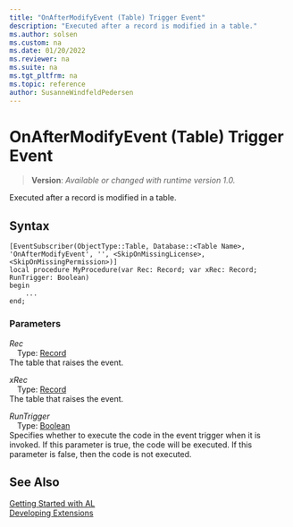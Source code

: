 ```yaml
---
title: "OnAfterModifyEvent (Table) Trigger Event"
description: "Executed after a record is modified in a table."
ms.author: solsen
ms.custom: na
ms.date: 01/20/2022
ms.reviewer: na
ms.suite: na
ms.tgt_pltfrm: na
ms.topic: reference
author: SusanneWindfeldPedersen
---
```

[//]: # (START>DO_NOT_EDIT)
[//]: # (IMPORTANT:Do not edit any of the content between here and the END>DO_NOT_EDIT.)
[//]: # (Any modifications should be made in the .xml files in the ModernDev repo.)

# OnAfterModifyEvent (Table) Trigger Event
> **Version**: _Available or changed with runtime version 1.0._

Executed after a record is modified in a table.


## Syntax
```AL
[EventSubscriber(ObjectType::Table, Database::<Table Name>, 'OnAfterModifyEvent', '', <SkipOnMissingLicense>, <SkipOnMissingPermission>)]
local procedure MyProcedure(var Rec: Record; var xRec: Record; RunTrigger: Boolean)
begin
    ...
end;
```

### Parameters

*Rec*  
&emsp;Type: [Record](../../../methods-auto/record/record-data-type.md)  
The table that raises the event.  

*xRec*  
&emsp;Type: [Record](../../../methods-auto/record/record-data-type.md)  
The table that raises the event.  

*RunTrigger*  
&emsp;Type: [Boolean](../../../methods-auto/boolean/boolean-data-type.md)  
Specifies whether to execute the code in the event trigger when it is invoked. If this parameter is true, the code will be executed. If this parameter is false, then the code is not executed.  



[//]: # (IMPORTANT: END>DO_NOT_EDIT)
## See Also  
[Getting Started with AL](../../../devenv-get-started.md)  
[Developing Extensions](../../../devenv-dev-overview.md)   